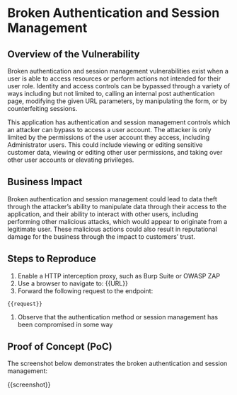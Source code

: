# Broken Authentication and Session Management

## Overview of the Vulnerability

Broken authentication and session management vulnerabilities exist when a user is able to access resources or perform actions not intended for their user role. Identity and access controls can be bypassed through a variety of ways including but not limited to, calling an internal post authentication page, modifying the given URL parameters, by manipulating the form, or by counterfeiting sessions.

This application has authentication and session management controls which an attacker can bypass to access a user account. The attacker is only limited by the permissions of the user account they access, including Administrator users. This could include viewing or editing sensitive customer data, viewing or editing other user permissions, and taking over other user accounts or elevating privileges.

## Business Impact

Broken authentication and session management could lead to data theft through the attacker’s ability to manipulate data through their access to the application, and their ability to interact with other users, including performing other malicious attacks, which would appear to originate from a legitimate user. These malicious actions could also result in reputational damage for the business through the impact to customers’ trust.

## Steps to Reproduce

1. Enable a HTTP interception proxy, such as Burp Suite or OWASP ZAP
1. Use a browser to navigate to: {{URL}}
1. Forward the following request to the endpoint:

```HTTP
{{request}}
```

1. Observe that the authentication method or session management has been compromised in some way

## Proof of Concept (PoC)

The screenshot below demonstrates the broken authentication and session management:

{{screenshot}}


